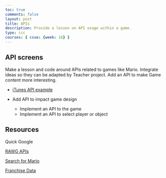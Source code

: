```yaml
---
toc: true
comments: false
layout: post
title: APIs
description: Provide a lesson on API usage within a game.
type: ccc
courses: { csse: {week: 16} }
---
```



## API screens
Make a lesson and code around APIs related to games like Mario.  Integrate ideas so they can be adapted by Teacher project.  Add an API  to make Game content more interesting.

- [iTunes API example](https://nighthawkcoders.github.io/teacher_portfolio//c7.0/2023/08/30/javascript-music-api.html)

- Add API to impact game design
  - Implement an API to the game
  - Implement an API to select player or object


## Resources
Quick Google

[RAWG APIs](https://api.rawg.io/docs/)

[Search for Mario](https://simple-mario-character-api.vercel.app/)

[Franchise Data](https://github.com/michaelacook/mario-api)

